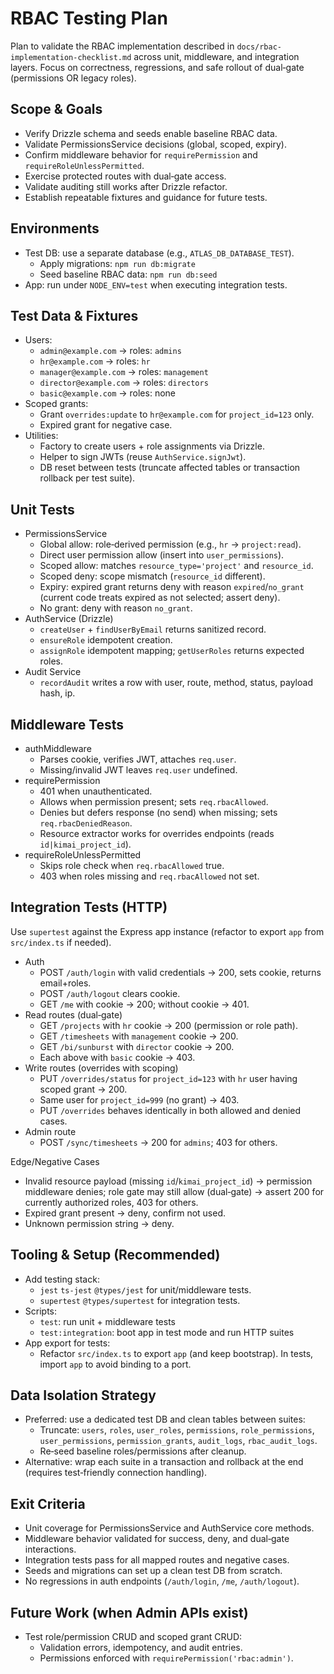 # RBAC Testing Plan

Plan to validate the RBAC implementation described in `docs/rbac-implementation-checklist.md` across unit, middleware, and integration layers. Focus on correctness, regressions, and safe rollout of dual‑gate (permissions OR legacy roles).

## Scope & Goals
- Verify Drizzle schema and seeds enable baseline RBAC data.
- Validate PermissionsService decisions (global, scoped, expiry).
- Confirm middleware behavior for `requirePermission` and `requireRoleUnlessPermitted`.
- Exercise protected routes with dual‑gate access.
- Validate auditing still works after Drizzle refactor.
- Establish repeatable fixtures and guidance for future tests.

## Environments
- Test DB: use a separate database (e.g., `ATLAS_DB_DATABASE_TEST`).
  - Apply migrations: `npm run db:migrate`
  - Seed baseline RBAC data: `npm run db:seed`
- App: run under `NODE_ENV=test` when executing integration tests.

## Test Data & Fixtures
- Users:
  - `admin@example.com` → roles: `admins`
  - `hr@example.com` → roles: `hr`
  - `manager@example.com` → roles: `management`
  - `director@example.com` → roles: `directors`
  - `basic@example.com` → roles: none
- Scoped grants:
  - Grant `overrides:update` to `hr@example.com` for `project_id=123` only.
  - Expired grant for negative  case.
- Utilities:
  - Factory to create users + role assignments via Drizzle.
  - Helper to sign JWTs (reuse `AuthService.signJwt`).
  - DB reset between tests (truncate affected tables or transaction rollback per test suite).

## Unit Tests
- PermissionsService
  - Global allow: role‑derived permission (e.g., `hr` → `project:read`).
  - Direct user permission allow (insert into `user_permissions`).
  - Scoped allow: matches `resource_type='project'` and `resource_id`.
  - Scoped deny: scope mismatch (`resource_id` different).
  - Expiry: expired grant returns deny with reason `expired`/`no_grant` (current code treats expired as not selected; assert deny).
  - No grant: deny with reason `no_grant`.
- AuthService (Drizzle)
  - `createUser` + `findUserByEmail` returns sanitized record.
  - `ensureRole` idempotent creation.
  - `assignRole` idempotent mapping; `getUserRoles` returns expected roles.
- Audit Service
  - `recordAudit` writes a row with user, route, method, status, payload hash, ip.

## Middleware Tests
- authMiddleware
  - Parses cookie, verifies JWT, attaches `req.user`.
  - Missing/invalid JWT leaves `req.user` undefined.
- requirePermission
  - 401 when unauthenticated.
  - Allows when permission present; sets `req.rbacAllowed`.
  - Denies but defers response (no send) when missing; sets `req.rbacDeniedReason`.
  - Resource extractor works for overrides endpoints (reads `id|kimai_project_id`).
- requireRoleUnlessPermitted
  - Skips role check when `req.rbacAllowed` true.
  - 403 when roles missing and `req.rbacAllowed` not set.

## Integration Tests (HTTP)
Use `supertest` against the Express app instance (refactor to export `app` from `src/index.ts` if needed).

- Auth
  - POST `/auth/login` with valid credentials → 200, sets cookie, returns email+roles.
  - POST `/auth/logout` clears cookie.
  - GET `/me` with cookie → 200; without cookie → 401.
- Read routes (dual‑gate)
  - GET `/projects` with `hr` cookie → 200 (permission or role path).
  - GET `/timesheets` with `management` cookie → 200.
  - GET `/bi/sunburst` with `director` cookie → 200.
  - Each above with `basic` cookie → 403.
- Write routes (overrides with scoping)
  - PUT `/overrides/status` for `project_id=123` with `hr` user having scoped grant → 200.
  - Same user for `project_id=999` (no grant) → 403.
  - PUT `/overrides` behaves identically in both allowed and denied cases.
- Admin route
  - POST `/sync/timesheets` → 200 for `admins`; 403 for others.

Edge/Negative Cases
- Invalid resource payload (missing `id`/`kimai_project_id`) → permission middleware denies; role gate may still allow (dual‑gate) → assert 200 for currently authorized roles, 403 for others.
- Expired grant present → deny, confirm not used.
- Unknown permission string → deny.

## Tooling & Setup (Recommended)
- Add testing stack:
  - `jest` `ts-jest` `@types/jest` for unit/middleware tests.
  - `supertest` `@types/supertest` for integration tests.
- Scripts:
  - `test`: run unit + middleware tests
  - `test:integration`: boot app in test mode and run HTTP suites
- App export for tests:
  - Refactor `src/index.ts` to export `app` (and keep bootstrap). In tests, import `app` to avoid binding to a port.

## Data Isolation Strategy
- Preferred: use a dedicated test DB and clean tables between suites:
  - Truncate: `users`, `roles`, `user_roles`, `permissions`, `role_permissions`, `user_permissions`, `permission_grants`, `audit_logs`, `rbac_audit_logs`.
  - Re‑seed baseline roles/permissions after cleanup.
- Alternative: wrap each suite in a transaction and rollback at the end (requires test‑friendly connection handling).

## Exit Criteria
- Unit coverage for PermissionsService and AuthService core methods.
- Middleware behavior validated for success, deny, and dual‑gate interactions.
- Integration tests pass for all mapped routes and negative cases.
- Seeds and migrations can set up a clean test DB from scratch.
- No regressions in auth endpoints (`/auth/login`, `/me`, `/auth/logout`).

## Future Work (when Admin APIs exist)
- Test role/permission CRUD and scoped grant CRUD:
  - Validation errors, idempotency, and audit entries.
  - Permissions enforced with `requirePermission('rbac:admin')`.

